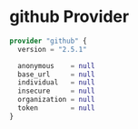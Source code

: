 # github Provider

[embedmd]:# (github.tf)
```tf
provider "github" {
  version = "2.5.1"

  anonymous    = null
  base_url     = null
  individual   = null
  insecure     = null
  organization = null
  token        = null
}
```
